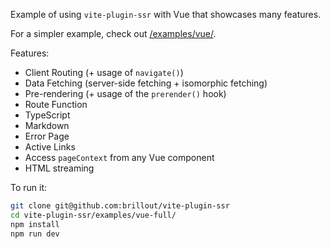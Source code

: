 Example of using `vite-plugin-ssr` with Vue that showcases many features.

For a simpler example, check out [/examples/vue/](/examples/vue/).

Features:
 - Client Routing (+ usage of `navigate()`)
 - Data Fetching (server-side fetching + isomorphic fetching)
 - Pre-rendering (+ usage of the `prerender()` hook)
 - Route Function
 - TypeScript
 - Markdown
 - Error Page
 - Active Links
 - Access `pageContext` from any Vue component
 - HTML streaming

To run it:

```bash
git clone git@github.com:brillout/vite-plugin-ssr
cd vite-plugin-ssr/examples/vue-full/
npm install
npm run dev
```

